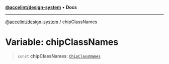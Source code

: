 [**@accelint/design-system**](../README.md) • **Docs**

***

[@accelint/design-system](../README.md) / chipClassNames

# Variable: chipClassNames

> `const` **chipClassNames**: [`ChipClassNames`](../type-aliases/ChipClassNames.md)
